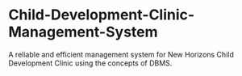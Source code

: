 # Child-Development-Clinic-Management-System
A reliable and efficient management system for New Horizons Child Development Clinic using the concepts of DBMS.
